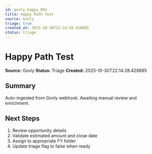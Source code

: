 ```yaml
---
id: govly_happy_001
title: Happy Path Test
source: Govly
triage: true
created_at: 2025-10-30T22:14:28.428885
status: triage
---
```


# Happy Path Test

**Source:** Govly
**Status:** Triage
**Created:** 2025-10-30T22:14:28.428885

## Summary

Auto-ingested from Govly webhook. Awaiting manual review and enrichment.

## Next Steps

1. Review opportunity details
2. Validate estimated amount and close date
3. Assign to appropriate FY folder
4. Update triage flag to false when ready
